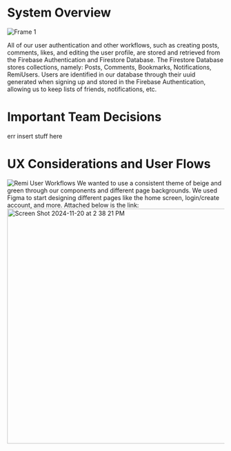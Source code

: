 # System Overview
![Frame 1](https://github.com/user-attachments/assets/7c919080-1f96-4f71-85ee-7c29c405bbd8)

All of our user authentication and other workflows, such as creating posts, comments, likes, and editing the user profile, are stored and retrieved from the Firebase Authentication and Firestore Database. The Firestore Database stores collections, namely: Posts, Comments, Bookmarks, Notifications, RemiUsers. Users are identified in our database through their uuid generated when signing up and stored in the Firebase Authentication, allowing us to keep lists of friends, notifications, etc.

# Important Team Decisions
err insert stuff here

# UX Considerations and User Flows
![Remi User Workflows](https://github.com/user-attachments/assets/6894b955-8ead-4750-8424-d51d01f51903)
We wanted to use a consistent theme of beige and green through our components and different page backgrounds. We used Figma to start designing different pages like the home screen, login/create account, and more. Attached below is the link:
<img width="545" alt="Screen Shot 2024-11-20 at 2 38 21 PM" src="https://github.com/user-attachments/assets/35bc9fb0-cc92-40cd-80d2-18a72d7d1913">
